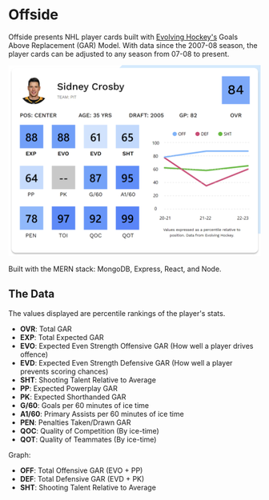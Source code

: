 # Offside

Offside presents NHL player cards built with [Evolving Hockey's](https://evolving-hockey.com/) Goals Above Replacement (GAR) Model. With data since the 2007-08 season, the player cards can be adjusted to any season from 07-08 to present.

![Sample Card](./frontend/public/card.png)

Built with the MERN stack: MongoDB, Express, React, and Node.

## The Data

The values displayed are percentile rankings of the player's stats.

- **OVR**: Total GAR
- **EXP**: Total Expected GAR
- **EVO**: Expected Even Strength Offensive GAR (How well a player drives offence)
- **EVD**: Expected Even Strength Defensive GAR (How well a player prevents scoring chances)
- **SHT**: Shooting Talent Relative to Average
- **PP**: Expected Powerplay GAR
- **PK**: Expected Shorthanded GAR
- **G/60**: Goals per 60 minutes of ice time
- **A1/60**: Primary Assists per 60 minutes of ice time
- **PEN**: Penalties Taken/Drawn GAR
- **QOC**: Quality of Competition (By ice-time)
- **QOT**: Quality of Teammates (By ice-time)

Graph:

- **OFF**: Total Offensive GAR (EVO + PP)
- **DEF**: Total Defensive GAR (EVD + PK)
- **SHT**: Shooting Talent Relative to Average